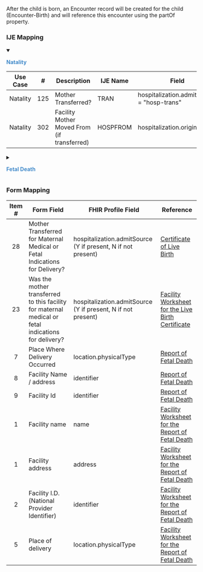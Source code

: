 After the child is born, an Encounter record will be created for the child (Encounter-Birth) and will reference this encounter using the partOf property.

### IJE Mapping

<style>
 .context-menu {cursor: context-menu; color: #438bca;}
 .context-menu:hover {opacity: 0.5;}
</style>
<details open>

<summary>

<strong class='context-menu' > Natality </strong>

</summary>
<table class='grid'>
<thead>
  <tr>
    <th style='text-align: center'><strong>Use Case</strong></th>
    <th><strong>#</strong></th>
    <th><strong>Description</strong></th>
    <th><strong>IJE Name</strong></th>
    <th><strong>Field</strong></th>
    <th><strong>Type</strong></th>
    <th><strong>Value Set/Comments</strong></th>
  </tr>
</thead>
<tbody>
<tr>
  <td style='text-align: center'>Natality</td>
  <td>125</td>
  <td>Mother Transferred?</td>
  <td>TRAN</td>
  <td>hospitalization.admitSource = "hosp-trans"</td>
  <td>codeable</td>
  <td><a href='http://hl7.org/fhir/ValueSet/encounter-admit-source'>HL7EncounterAdmitSourceVS</a>, <br />See <a href='usage.html#specifying-none-of-the-above-and-missing-data'>note on missing data</a></td>
</tr>
<tr>
  <td style='text-align: center'>Natality</td>
  <td>302</td>
  <td>Facility Mother Moved From (if transferred)</td>
  <td>HOSPFROM</td>
  <td>hospitalization.origin.name</td>
  <td>string</td>
  <td></td>
</tr>

</tbody>
</table>

</details>
<p></p>

<details>

<summary>

<strong class='context-menu'> Fetal Death </strong>

</summary>
<table class='grid'>
<thead>
  <tr>
    <th style='text-align: center'><strong>Use Case</strong></th>
    <th><strong>#</strong></th>
    <th><strong>Description</strong></th>
    <th><strong>IJE Name</strong></th>
    <th><strong>Field</strong></th>
    <th><strong>Type</strong></th>
    <th><strong>Value Set/Comments</strong></th>
  </tr>
</thead>
<tbody>
<tr>
  <td style='text-align: center'>Fetal Death</td>
  <td>10</td>
  <td>County of Delivery</td>
  <td>CNTYO</td>
  <td>location.location.address.district.extension[countyCode]</td>
  <td>integer</td>
  <td>See <a href='https://build.fhir.org/ig/HL7/vr-common-library/usage.html#county-codes'>CountyCodes</a></td>
</tr>
<tr>
  <td style='text-align: center'>Fetal Death</td>
  <td>11</td>
  <td>Place Where Delivery Occurred</td>
  <td>DPLACE</td>
  <td>location.physicalType</td>
  <td>codeable</td>
  <td><a href='ValueSet-ValueSet-birth-delivery-occurred.html'>BirthDeliveryOccurredVS</a></td>
</tr>
<tr>
  <td style='text-align: center'>Fetal Death</td>
  <td>12</td>
  <td>Facility ID (NPI) - If available</td>
  <td>FNPI</td>
  <td>location.location.id</td>
  <td>string</td>
  <td></td>
</tr>
<tr>
  <td style='text-align: center'>Fetal Death</td>
  <td>13</td>
  <td>Facility ID (State-Assigned)</td>
  <td>SFN</td>
  <td>location.location.identifier</td>
  <td>Identifier</td>
  <td></td>
</tr>
<tr>
  <td style='text-align: center'>Fetal Death</td>
  <td>224</td>
  <td>Name of Delivery Facility</td>
  <td>HOSP_D</td>
  <td>location.location.name</td>
  <td>string</td>
  <td></td>
</tr>
<tr>
  <td style='text-align: center'>Fetal Death</td>
  <td>225</td>
  <td>Place of Delivery Street number</td>
  <td>STNUM_D</td>
  <td>location.location.address.extension[stnum]</td>
  <td>string</td>
  <td></td>
</tr>
<tr>
  <td style='text-align: center'>Fetal Death</td>
  <td>226</td>
  <td>Place of Delivery Pre Directional</td>
  <td>PREDIR_D</td>
  <td>location.location.address.extension[predir]</td>
  <td>string</td>
  <td></td>
</tr>
<tr>
  <td style='text-align: center'>Fetal Death</td>
  <td>227</td>
  <td>Place of Delivery Street name</td>
  <td>STNAME_D</td>
  <td>location.location.address.extension[stname]</td>
  <td>string</td>
  <td></td>
</tr>
<tr>
  <td style='text-align: center'>Fetal Death</td>
  <td>228</td>
  <td>Place of Delivery Street designator</td>
  <td>STDESIG_D</td>
  <td>location.location.address.extension[stdesig]</td>
  <td>string</td>
  <td></td>
</tr>
<tr>
  <td style='text-align: center'>Fetal Death</td>
  <td>229</td>
  <td>Place of Delivery Post Directional</td>
  <td>POSTDIR_D</td>
  <td>location.location.address.extension[postdir]</td>
  <td>string</td>
  <td></td>
</tr>
<tr>
  <td style='text-align: center'>Fetal Death</td>
  <td>230</td>
  <td>Place of Delivery Unit or Apartment Number</td>
  <td>APTNUMB_D</td>
  <td>location.location.address.extension[unitnum]</td>
  <td>string</td>
  <td></td>
</tr>
<tr>
  <td style='text-align: center'>Fetal Death</td>
  <td>231</td>
  <td>Place of Delivery Street Address</td>
  <td>ADDRESS_D</td>
  <td>location.location.address.line</td>
  <td>string</td>
  <td></td>
</tr>
<tr>
  <td style='text-align: center'>Fetal Death</td>
  <td>232</td>
  <td>Place of Delivery Zip code and Zip+4</td>
  <td>ZIPCODE_D</td>
  <td>location.location.address.postalCode</td>
  <td>string</td>
  <td></td>
</tr>
<tr>
  <td style='text-align: center'>Fetal Death</td>
  <td>233</td>
  <td>Place of Delivery County (literal)</td>
  <td>CNTY_D</td>
  <td>location.location.address.district</td>
  <td>string</td>
  <td></td>
</tr>
<tr>
  <td style='text-align: center'>Fetal Death</td>
  <td>234</td>
  <td>Place of Delivery City/Town/Place (literal) </td>
  <td>CITY_D</td>
  <td>location.location.address.city</td>
  <td>string</td>
  <td></td>
</tr>
<tr>
  <td style='text-align: center'>Fetal Death</td>
  <td>235</td>
  <td>State, U.S. Territory or Canadian Province of Place of Delivery - literal</td>
  <td>STATE_D</td>
  <td>location.location.address.state (expanded from 2 letter code)</td>
  <td>string</td>
  <td>See <a href='https://build.fhir.org/ig/HL7/vr-common-library/usage.html#state-literals'>StateLiterals</a></td>
</tr>
<tr>
  <td style='text-align: center'>Fetal Death</td>
  <td>236</td>
  <td>Place of Delivery Country (literal)</td>
  <td>COUNTRY_D</td>
  <td>location.location.address.country (expanded from 2 letter code)</td>
  <td>string</td>
  <td>See <a href='https://build.fhir.org/ig/HL7/vr-common-library/usage.html#country-literals'>CountryLiterals</a></td>
</tr>
<tr>
  <td style='text-align: center'>Fetal Death</td>
  <td>339</td>
  <td>Facility Mother Moved From (if transferred)</td>
  <td>HOSPFROM</td>
  <td>hospitalization.origin.name</td>
  <td>string</td>
  <td></td>
</tr>
<tr>
  <td style='text-align: center'>Fetal Death</td>
  <td>347</td>
  <td>Date Signed by Certifier--Year</td>
  <td>CERTIFIED_YR</td>
  <td>participant:certifier.period.start</td>
  <td>dateTime</td>
  <td>See <a href='https://build.fhir.org/ig/HL7/vr-common-library/usage.html#partial-dates-and-times'>PartialDatesAndTimes</a></td>
</tr>
<tr>
  <td style='text-align: center'>Fetal Death</td>
  <td>348</td>
  <td>Date Signed by Certifier--Month</td>
  <td>CERTIFIED_MO</td>
  <td>participant:certifier.period.start</td>
  <td>dateTime</td>
  <td>See <a href='https://build.fhir.org/ig/HL7/vr-common-library/usage.html#partial-dates-and-times'>PartialDatesAndTimes</a></td>
</tr>
<tr>
  <td style='text-align: center'>Fetal Death</td>
  <td>349</td>
  <td>Date Signed by Certifier--Day</td>
  <td>CERTIFIED_DY</td>
  <td>participant:certifier.period.start</td>
  <td>dateTime</td>
  <td>See <a href='https://build.fhir.org/ig/HL7/vr-common-library/usage.html#partial-dates-and-times'>PartialDatesAndTimes</a></td>
</tr>

</tbody>
</table>

</details>
<p></p>


### Form Mapping
<table class='grid'>
<thead>
  <tr>
    <th style='text-align: center'><strong>Item #</strong></th>
    <th><strong>Form Field</strong></th>
    <th><strong>FHIR Profile Field</strong></th>
    <th><strong>Reference</strong></th>
  </tr>
</thead>
<tbody>
<tr>
  <td style='text-align: center'>28</td>
  <td>Mother Transferred for Maternal Medical or Fetal Indications for Delivery?</td>
  <td>hospitalization.admitSource (Y if present, N if not present)</td>
  <td><a href='https://www.cdc.gov/nchs/data/dvs/birth11-03final-ACC.pdf'> Certificate of Live Birth</a></td>
</tr>
<tr>
  <td style='text-align: center'>23</td>
  <td>Was the mother transferred to this facility for maternal medical or fetal indications for delivery?</td>
  <td>hospitalization.admitSource (Y if present, N if not present)</td>
  <td><a href='https://www.cdc.gov/nchs/data/dvs/facility-worksheet-2016-508.pdf'> Facility Worksheet for the Live Birth Certificate</a></td>
</tr>
<tr>
  <td style='text-align: center'>7</td>
  <td>Place Where Delivery Occurred</td>
  <td>location.physicalType</td>
  <td><a href='https://www.cdc.gov/nchs/data/dvs/FDEATH11-03finalACC.pdf'> Report of Fetal Death</a></td>
</tr>
<tr>
  <td style='text-align: center'>8</td>
  <td>Facility Name / address</td>
  <td>identifier</td>
  <td><a href='https://www.cdc.gov/nchs/data/dvs/FDEATH11-03finalACC.pdf'> Report of Fetal Death</a></td>
</tr>
<tr>
  <td style='text-align: center'>9</td>
  <td>Facility Id</td>
  <td>identifier</td>
  <td><a href='https://www.cdc.gov/nchs/data/dvs/FDEATH11-03finalACC.pdf'> Report of Fetal Death</a></td>
</tr>
<tr>
  <td style='text-align: center'>1</td>
  <td>Facility name</td>
  <td>name</td>
  <td><a href='https://www.cdc.gov/nchs/data/dvs/fetal-death-facility-worksheet-2019-508.pdf'> Facility Worksheet for the Report of Fetal Death</a></td>
</tr>
<tr>
  <td style='text-align: center'>1</td>
  <td>Facility address</td>
  <td>address</td>
  <td><a href='https://www.cdc.gov/nchs/data/dvs/fetal-death-facility-worksheet-2019-508.pdf'> Facility Worksheet for the Report of Fetal Death</a></td>
</tr>
<tr>
  <td style='text-align: center'>2</td>
  <td>Facility I.D. (National Provider Identifier)</td>
  <td>identifier</td>
  <td><a href='https://www.cdc.gov/nchs/data/dvs/fetal-death-facility-worksheet-2019-508.pdf'> Facility Worksheet for the Report of Fetal Death</a></td>
</tr>
<tr>
  <td style='text-align: center'>5</td>
  <td>Place of delivery</td>
  <td>location.physicalType</td>
  <td><a href='https://www.cdc.gov/nchs/data/dvs/fetal-death-facility-worksheet-2019-508.pdf'> Facility Worksheet for the Report of Fetal Death</a></td>
</tr>
</tbody>
</table>
